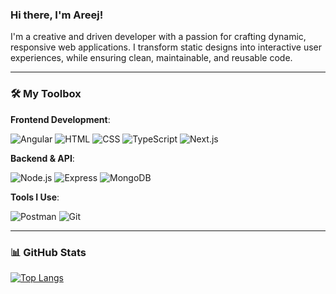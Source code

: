 ### Hi there, I'm Areej! 

I'm a creative and driven developer with a passion for crafting dynamic, responsive web applications. I transform static designs into interactive user experiences, while ensuring clean, maintainable, and reusable code.

---

### 🛠️ My Toolbox

**Frontend Development**:  

![Angular](https://img.shields.io/badge/Angular-DD0031?style=for-the-badge&logo=angular&logoColor=white) ![HTML](https://img.shields.io/badge/HTML5-E34F26?style=for-the-badge&logo=html5&logoColor=white) ![CSS](https://img.shields.io/badge/CSS3-1572B6?style=for-the-badge&logo=css3&logoColor=white) ![TypeScript](https://img.shields.io/badge/TypeScript-007ACC?style=for-the-badge&logo=typescript&logoColor=white) ![Next.js](https://img.shields.io/badge/Next.js-000000?style=for-the-badge&logo=nextdotjs&logoColor=white)


**Backend & API**:  

![Node.js](https://img.shields.io/badge/Node.js-339933?style=for-the-badge&logo=nodedotjs&logoColor=white) ![Express](https://img.shields.io/badge/Express-000000?style=for-the-badge&logo=express&logoColor=white) ![MongoDB](https://img.shields.io/badge/MongoDB-47A248?style=for-the-badge&logo=mongodb&logoColor=white) 

**Tools I Use**:  

![Postman](https://img.shields.io/badge/Postman-FF6C37?style=for-the-badge&logo=postman&logoColor=white) ![Git](https://img.shields.io/badge/Git-F05032?style=for-the-badge&logo=git&logoColor=white)

---

### 📊 GitHub Stats

[![Top Langs](https://github-readme-stats.vercel.app/api/top-langs/?username=arreej&layout=compact&theme=light)](https://github.com/anuraghazra/github-readme-stats)

